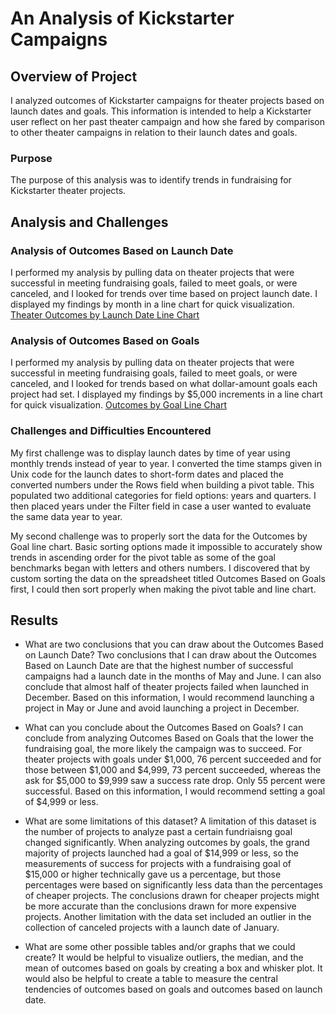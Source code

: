 # An Analysis of Kickstarter Campaigns

## Overview of Project
I analyzed outcomes of Kickstarter campaigns for theater projects based on launch dates and goals. This information is intended to help a Kickstarter user reflect on her past theater campaign and how she fared by comparison to other theater campaigns in relation to their launch dates and goals.

### Purpose
The purpose of this analysis was to identify trends in fundraising for Kickstarter theater projects. 

## Analysis and Challenges

### Analysis of Outcomes Based on Launch Date
I performed my analysis by pulling data on theater projects that were successful in meeting fundraising goals, failed to meet goals, or were canceled, and I looked for trends over time based on project launch date. I displayed my findings by month in a line chart for quick visualization.
[Theater Outcomes by Launch Date Line Chart](https://github.com/LaurenSonis/kickstarter-analysis/blob/main/Theater_Outcomes_vs_Launch.png)

### Analysis of Outcomes Based on Goals
I performed my analysis by pulling data on theater projects that were successful in meeting fundraising goals, failed to meet goals, or were canceled, and I looked for trends based on what dollar-amount goals each project had set. I displayed my findings by $5,000 increments in a line chart for quick visualization.
[Outcomes by Goal Line Chart](https://github.com/LaurenSonis/kickstarter-analysis/blob/main/Outcomes_vs_Goals.png)

### Challenges and Difficulties Encountered
My first challenge was to display launch dates by time of year using monthly trends instead of year to year. I converted the time stamps given in Unix code for the launch dates to short-form dates and placed the converted numbers under the Rows field when building a pivot table. This populated two additional categories for field options: years and quarters. I then placed years under the Filter field in case a user wanted to evaluate the same data year to year. 

My second challenge was to properly sort the data for the Outcomes by Goal line chart. Basic sorting options made it impossible to accurately show trends in ascending order for the pivot table as some of the goal benchmarks began with letters and others numbers. I discovered that by custom sorting the data on the spreadsheet titled Outcomes Based on Goals first, I could then sort properly when making the pivot table and line chart.

## Results
- What are two conclusions that you can draw about the Outcomes Based on Launch Date?
Two conclusions that I can draw about the Outcomes Based on Launch Date are that the highest number of successful campaigns had a launch date in the months of May and June. I can also conclude that almost half of theater projects failed when launched in December. Based on this information, I would recommend launching a project in May or June and avoid launching a project in December.

- What can you conclude about the Outcomes Based on Goals?
I can conclude from analyzing Outcomes Based on Goals that the lower the fundraising goal, the more likely the campaign was to succeed. For theater projects with goals under $1,000, 76 percent succeeded and for those between $1,000 and $4,999, 73 percent succeeded, whereas the ask for $5,000 to $9,999 saw a success rate drop. Only 55 percent were successful. Based on this information, I would recommend setting a goal of $4,999 or less.

- What are some limitations of this dataset?
A limitation of this dataset is the number of projects to analyze past a certain fundriaisng goal changed significantly. When analyzing outcomes by goals, the grand majority of projects launched had a goal of $14,999 or less, so the measurements of success for projects with a fundraising goal of $15,000 or higher technically gave us a percentage, but those percentages were based on significantly less data than the percentages of cheaper projects. The conclusions drawn for cheaper projects might be more accurate than the conclusions drawn for more expensive projects. Another limitation with the data set included an outlier in the collection of canceled projects with a launch date of January.  

- What are some other possible tables and/or graphs that we could create? 
It would be helpful to visualize outliers, the median, and the mean of outcomes based on goals by creating a box and whisker plot. It would also be helpful to create a table to measure the central tendencies of outcomes based on goals and outcomes based on launch date.
